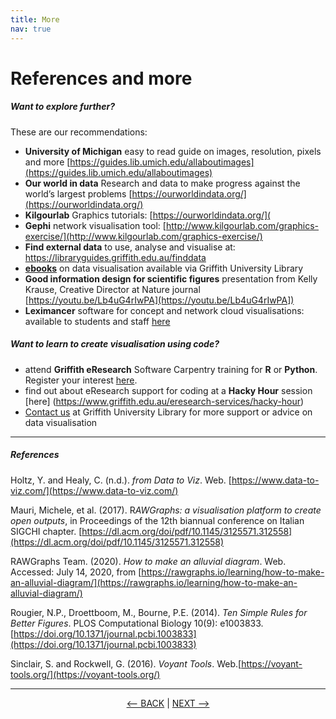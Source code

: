 ```yaml
---
title: More
nav: true
---
```

# References and more

##### Want to explore further?

These are our recommendations:
- **University of Michigan** easy to read guide on images, resolution, pixels and more [https://guides.lib.umich.edu/allaboutimages](https://guides.lib.umich.edu/allaboutimages)
- **Our world in data** Research and data to make progress against the world’s largest problems [https://ourworldindata.org/](https://ourworldindata.org/)
- **Kilgourlab** Graphics tutorials: [https://ourworldindata.org/](
- **Gephi** network visualisation tool: [http://www.kilgourlab.com/graphics-exercise/](http://www.kilgourlab.com/graphics-exercise/)
- **Find external data** to use, analyse and visualise at:  https://libraryguides.griffith.edu.au/finddata 
- **[ebooks](https://griffith-summon-serialssolutions-com.libraryproxy.griffith.edu.au/search?s.q=data+visualisation&search-type=all#!/search?ho=t&fvf=ContentType,Book%20%252F%20eBook,f&rf=PublicationDate,2015-07-14:2020-07-14&l=en-AU&q=data%20visualisation)** on data visualisation available via Griffith University Library
- **Good information design for scientific figures** presentation from Kelly Krause, Creative Director at Nature journal [https://youtu.be/Lb4uG4rIwPA](https://youtu.be/Lb4uG4rIwPA])
- **Leximancer** software for concept and network cloud visualisations: available to students and staff [here](https://www.griffith.edu.au/student-computing/available-software)

##### Want to learn to create visualisation using code? 
- attend **Griffith eResearch** Software Carpentry training for **R** or **Python**.  Register your interest [here](https://forms.office.com/Pages/ResponsePage.aspx?id=q8h8Wtykm0-_YGZxQEmtYgli2x3zWW9Nt79Pc1vnhxZUMURYSENZV1MyT1pKTFlTTEFON1FYWDIyVSQlQCN0PWcu).
- find out about eResearch support for coding at a **Hacky Hour** session [here] (https://www.griffith.edu.au/eresearch-services/hacky-hour)
- [Contact us](https://intranet.secure.griffith.edu.au/library/forms/help) at Griffith University Library for more support or advice on data visualisation


-----

##### References

Holtz, Y. and Healy, C. (n.d.). *from Data to Viz*. Web. [https://www.data-to-viz.com/](https://www.data-to-viz.com/)

Mauri, Michele, et al. (2017). R*AWGraphs: a visualisation platform to create open outputs*, in Proceedings of the 12th biannual conference on Italian SIGCHI chapter. [https://dl.acm.org/doi/pdf/10.1145/3125571.312558](https://dl.acm.org/doi/pdf/10.1145/3125571.312558)

RAWGraphs Team. (2020). *How to make an alluvial diagram*. Web. Accessed: July 14, 2020, from [https://rawgraphs.io/learning/how-to-make-an-alluvial-diagram/](https://rawgraphs.io/learning/how-to-make-an-alluvial-diagram/)

Rougier, N.P., Droettboom, M., Bourne, P.E. (2014). *Ten Simple Rules for  Better Figures*. PLOS Computational Biology 10(9): e1003833. [https://doi.org/10.1371/journal.pcbi.1003833](https://doi.org/10.1371/journal.pcbi.1003833)

Sinclair, S. and Rockwell, G. (2016). *Voyant Tools*. Web.[https://voyant-tools.org/](https://voyant-tools.org/)

-----

<p align="center">
  <a href="https://griffithunilibrary.github.io/intro-data-wrangle/content/6-lesson.html"><-- BACK</a> |
  <a href="https://griffithunilibrary.github.io/intro-data-wrangle/content/8-lesson.html">NEXT --></a>
</p>
